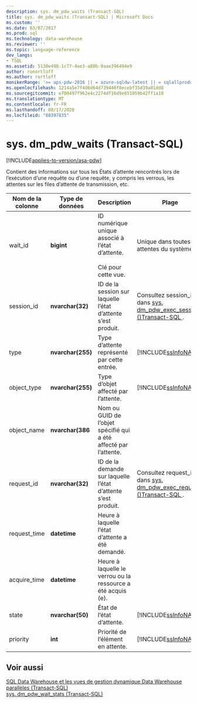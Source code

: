 ```yaml
---
description: sys. dm_pdw_waits (Transact-SQL)
title: sys. dm_pdw_waits (Transact-SQL) | Microsoft Docs
ms.custom: ''
ms.date: 03/07/2017
ms.prod: sql
ms.technology: data-warehouse
ms.reviewer: ''
ms.topic: language-reference
dev_langs:
- TSQL
ms.assetid: 5130e498-1c77-4ae3-a80b-9aae396494e9
author: ronortloff
ms.author: rortloff
monikerRange: '>= aps-pdw-2016 || = azure-sqldw-latest || = sqlallproducts-allversions'
ms.openlocfilehash: 1214a5e7f4d6d64d739440f0ecebf35d39a81dd8
ms.sourcegitcommit: e700497f962e4c2274df16d9e651059b42ff1a10
ms.translationtype: MT
ms.contentlocale: fr-FR
ms.lasthandoff: 08/17/2020
ms.locfileid: "88397835"
---
```

# <a name="sysdm_pdw_waits-transact-sql"></a>sys. dm_pdw_waits (Transact-SQL)
[!INCLUDE[applies-to-version/asa-pdw](../../includes/applies-to-version/asa-pdw.md)]

  Contient des informations sur tous les États d’attente rencontrés lors de l’exécution d’une requête ou d’une requête, y compris les verrous, les attentes sur les files d’attente de transmission, etc.  
  
|Nom de la colonne|Type de données|Description|Plage|  
|-----------------|---------------|-----------------|-----------|  
|wait_id|**bigint**|ID numérique unique associé à l’état d’attente.<br /><br /> Clé pour cette vue.|Unique dans toutes les attentes du système.|  
|session_id|**nvarchar(32)**|ID de la session sur laquelle l’état d’attente s’est produit.|Consultez session_id dans [sys. dm_pdw_exec_sessions &#40;&#41;Transact-SQL ](../../relational-databases/system-dynamic-management-views/sys-dm-pdw-exec-sessions-transact-sql.md).|  
|type|**nvarchar(255)**|Type d’attente représenté par cette entrée.|[!INCLUDE[ssInfoNA](../../includes/ssinfona-md.md)]|  
|object_type|**nvarchar(255)**|Type d’objet affecté par l’attente.|[!INCLUDE[ssInfoNA](../../includes/ssinfona-md.md)]|  
|object_name|**nvarchar(386**|Nom ou GUID de l’objet spécifié qui a été affecté par l’attente.||  
|request_id|**nvarchar(32)**|ID de la demande sur laquelle l’état d’attente s’est produit.|Consultez request_id dans [sys. dm_pdw_exec_requests &#40;&#41;Transact-SQL ](../../relational-databases/system-dynamic-management-views/sys-dm-pdw-exec-requests-transact-sql.md).|  
|request_time|**datetime**|Heure à laquelle l’état d’attente a été demandé.||  
|acquire_time|**datetime**|Heure à laquelle le verrou ou la ressource a été acquis (e).||  
|state|**nvarchar(50)**|État de l’état d’attente.|[!INCLUDE[ssInfoNA](../../includes/ssinfona-md.md)]|  
|priority|**int**|Priorité de l’élément en attente.|[!INCLUDE[ssInfoNA](../../includes/ssinfona-md.md)]|  
  
## <a name="see-also"></a>Voir aussi  
 [SQL Data Warehouse et les vues de gestion dynamique Data Warehouse parallèles &#40;Transact-SQL&#41;](../../relational-databases/system-dynamic-management-views/sql-and-parallel-data-warehouse-dynamic-management-views.md)   
 [sys. dm_pdw_wait_stats &#40;Transact-SQL&#41;](../../relational-databases/system-dynamic-management-views/sys-dm-pdw-wait-stats-transact-sql.md)  
  
  
